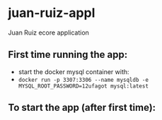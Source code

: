 # juan-ruiz-appl
 Juan Ruiz ecore application

## First time running the app:
 - start the docker mysql container with:
 - ```docker run -p 3307:3306 --name mysqldb -e MYSQL_ROOT_PASSWORD=12ufagot mysql:latest```

## To start the app (after first time):
